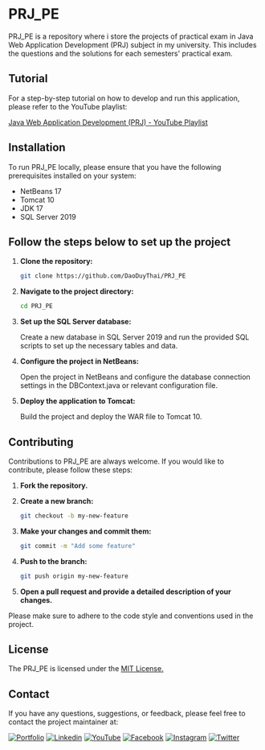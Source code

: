 # PRJ_PE

PRJ_PE is a repository where i store the projects of practical exam in Java Web Application Development (PRJ) subject in my university. This includes the questions and the solutions for each semesters' practical exam. 

## Tutorial

For a step-by-step tutorial on how to develop and run this application, please refer to the YouTube playlist:

[Java Web Application Development (PRJ) - YouTube Playlist](https://www.youtube.com/playlist?list=PLs3FLGk9rWuI0_1tLA6sxn4d8ffb26JaK)



## Installation

To run PRJ_PE locally, please ensure that you have the following prerequisites installed on your system:

- NetBeans 17
- Tomcat 10
- JDK 17
- SQL Server 2019

## Follow the steps below to set up the project

1. **Clone the repository:**

    ```bash
    git clone https://github.com/DaoDuyThai/PRJ_PE
    ```

2. **Navigate to the project directory:**

    ```bash
    cd PRJ_PE
    ```

3. **Set up the SQL Server database:**

    Create a new database in SQL Server 2019 and run the provided SQL scripts to set up the necessary tables and data.

4. **Configure the project in NetBeans:**
    
    Open the project in NetBeans and configure the database connection settings in the DBContext.java or relevant configuration file.

5. **Deploy the application to Tomcat:**

    Build the project and deploy the WAR file to Tomcat 10.

    
## Contributing

Contributions to PRJ_PE are always welcome. If you would like to contribute, please follow these steps:

1. **Fork the repository.**
2. **Create a new branch:**

    ```bash
    git checkout -b my-new-feature
    ```

3. **Make your changes and commit them:**

    ```bash
    git commit -m "Add some feature"
    ```

4. **Push to the branch:**

    ```bash
    git push origin my-new-feature
    ```

5. **Open a pull request and provide a detailed description of your changes.**

Please make sure to adhere to the code style and conventions used in the project.

## License

The PRJ_PE is licensed under the [MIT License.](https://choosealicense.com/licenses/mit/)

## Contact

If you have any questions, suggestions, or feedback, please feel free to contact the project maintainer at:

[![Portfolio](https://img.shields.io/badge/my_portfolio-000?style=for-the-badge&logo=ko-fi&logoColor=white)](https://portfolio.codewithdt.com/)
[![Linkedin](https://img.shields.io/badge/linkedin-0A66C2?style=for-the-badge&logo=linkedin&logoColor=white)](https://www.linkedin.com/in/dduythai/)
[![YouTube](https://img.shields.io/badge/YouTube-%23FF0000.svg?style=for-the-badge&logo=YouTube&logoColor=white)](https://www.youtube.com/@codewithdt)
[![Facebook](https://img.shields.io/badge/Facebook-1877F2?style=for-the-badge&logo=facebook&logoColor=white)](https://www.facebook.com/duythai.ddt/)
[![Instagram](https://img.shields.io/badge/Instagram-%23E4405F.svg?style=for-the-badge&logo=Instagram&logoColor=white)](https://www.instagram.com/dduy_thai/)
[![Twitter](https://img.shields.io/badge/twitter-1DA1F2?style=for-the-badge&logo=twitter&logoColor=white)](https://twitter.com/codewithdt)

 
